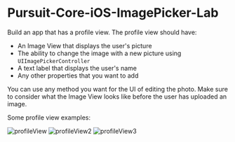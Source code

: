 # Pursuit-Core-iOS-ImagePicker-Lab

Build an app that has a profile view.  The profile view should have:

- An Image View that displays the user's picture
- The ability to change the image with a new picture using `UIImagePickerController`
- A text label that displays the user's name
- Any other properties that you want to add

You can use any method you want for the UI of editing the photo.  Make sure to consider what the Image View looks like before the user has uploaded an image.

Some profile view examples:

![profileView](https://assets.materialup.com/uploads/fa1e16d5-e069-4ba4-b151-57ec3a061ed1/preview.png)
![profileView2](https://assets.materialup.com/uploads/1eacb62c-497c-4f33-a227-179f1dd3db48/preview.png)
![profileView3](https://cdn.dribbble.com/users/1512076/screenshots/3925649/shot_1.png)
